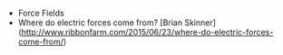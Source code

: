 * Force Fields
 * Where do electric forces come from? [Brian Skinner] (http://www.ribbonfarm.com/2015/06/23/where-do-electric-forces-come-from/) 
